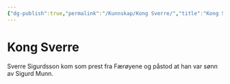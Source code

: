 ```yaml
---
{"dg-publish":true,"permalink":"/Kunnskap/Kong Sverre/","title":"Kong Sverre","tags":["historie"]}
---
```



# Kong Sverre
Sverre Sigurdsson kom som prest fra Færøyene og påstod at han var sønn av Sigurd Munn.

